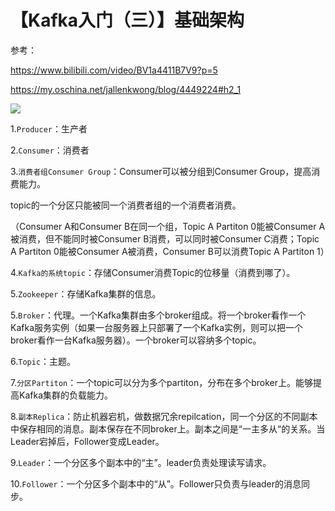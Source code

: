 # 【Kafka入门（三）】基础架构

参考：

https://www.bilibili.com/video/BV1a4411B7V9?p=5

https://my.oschina.net/jallenkwong/blog/4449224#h2_1



![](https://img2020.cnblogs.com/blog/1491599/202111/1491599-20211104151734522-689841727.png)

1.`Producer`：生产者

2.`Consumer`：消费者

3.`消费者组Consumer Group`：Consumer可以被分组到Consumer Group，提高消费能力。

topic的一个分区只能被同一个消费者组的一个消费者消费。

（Consumer A和Consumer B在同一个组，Topic A Partiton 0能被Consumer A被消费，但不能同时被Consumer B消费，可以同时被Consumer C消费；Topic A Partiton 0能被Consumer A被消费，Consumer B可以消费Topic A Partiton 1）

4.`Kafka的系统topic`：存储Consumer消费Topic的位移量（消费到哪了）。

5.`Zookeeper`：存储Kafka集群的信息。

5.`Broker`：代理。一个Kafka集群由多个broker组成。将一个broker看作一个Kafka服务实例（如果一台服务器上只部署了一个Kafka实例，则可以把一个broker看作一台Kafka服务器）。一个broker可以容纳多个topic。

6.`Topic`：主题。

7.`分区Partiton`：一个topic可以分为多个partiton，分布在多个broker上。能够提高Kafka集群的负载能力。

8.`副本Replica`：防止机器宕机，做数据冗余repilcation，同一个分区的不同副本中保存相同的消息。副本保存在不同broker上。副本之间是“一主多从“的关系。当Leader宕掉后，Follower变成Leader。

9.`Leader`：一个分区多个副本中的“主”。leader负责处理读写请求。

10.`Follower`：一个分区多个副本中的“从”。Follower只负责与leader的消息同步。

